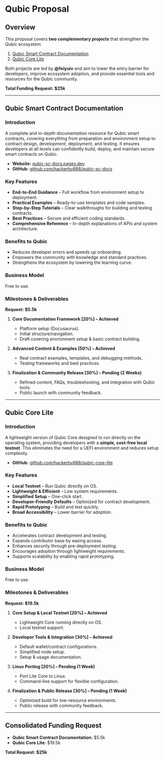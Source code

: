 # Qubic Proposal

## Overview

This proposal covers **two complementary projects** that strengthen the Qubic ecosystem:

1. [Qubic Smart Contract Documentation](#qubic-smart-contract-documentation)  
2. [Qubic Core Lite](#qubic-core-lite)  

Both projects are led by **@feiyuiv** and aim to lower the entry barrier for developers, improve ecosystem adoption, and provide essential tools and resources for the Qubic community.  

**Total Funding Request:** **$25k**  

---

## Qubic Smart Contract Documentation

### Introduction

A complete and in-depth documentation resource for Qubic smart contracts, covering everything from preparation and environment setup to contract design, development, deployment, and testing. It ensures developers at all levels can confidently build, deploy, and maintain secure smart contracts on Qubic.  

- **Website:** [qubic-sc-docs.pages.dev](https://qubic-sc-docs.pages.dev/)  
- **GitHub:** [github.com/hackerby888/qubic-sc-docs](https://github.com/hackerby888/qubic-sc-docs)  

### Key Features

- **End-to-End Guidance** – Full workflow from environment setup to deployment.  
- **Practical Examples** – Ready-to-use templates and code samples.  
- **Step-by-Step Tutorials** – Clear walkthroughs for building and testing contracts.  
- **Best Practices** – Secure and efficient coding standards.  
- **Comprehensive Reference** – In-depth explanations of APIs and system architecture.  

### Benefits to Qubic

- Reduces developer errors and speeds up onboarding.  
- Empowers the community with knowledge and standard practices.  
- Strengthens the ecosystem by lowering the learning curve.  

### Business Model

Free to use.  

### Milestones & Deliverables

**Request: $5.5k**

1. **Core Documentation Framework [20%] – Achieved**  
   - Platform setup (Docusaurus).  
   - Initial structure/navigation.  
   - Draft covering environment setup & basic contract building.  

2. **Advanced Content & Examples [50%] – Achieved**  
   - Real contract examples, templates, and debugging methods.  
   - Testing frameworks and best practices.  

3. **Finalization & Community Release [30%] – Pending (2 Weeks)**  
   - Refined content, FAQs, troubleshooting, and integration with Qubic tools.  
   - Public launch with community feedback.  

---

## Qubic Core Lite

### Introduction

A lightweight version of Qubic Core designed to run directly on the operating system, providing developers with a **simple, cost-free local testnet**. This eliminates the need for a UEFI environment and reduces setup complexity.  

- **GitHub:** [github.com/hackerby888/qubic-core-lite](https://github.com/hackerby888/qubic-core-lite)  

### Key Features

- **Local Testnet** – Run Qubic directly on OS.  
- **Lightweight & Efficient** – Low system requirements.  
- **Simplified Setup** – One-click start.  
- **Developer-Friendly Defaults** – Optimized for contract development.  
- **Rapid Prototyping** – Build and test quickly.  
- **Broad Accessibility** – Lower barrier for adoption.  

### Benefits to Qubic

- Accelerates contract development and testing.  
- Expands contributor base by easing access.  
- Enhances security through pre-deployment testing.  
- Encourages adoption through lightweight requirements.  
- Supports scalability by enabling rapid prototyping.  

### Business Model

Free to use.  

### Milestones & Deliverables

**Request: $19.5k**

1. **Core Setup & Local Testnet [20%] – Achieved**  
   - Lightweight Core running directly on OS.  
   - Local testnet support.  

2. **Developer Tools & Integration [30%] – Achieved**  
   - Default wallet/contract configurations.  
   - Simplified node setup.  
   - Setup & usage documentation.  

3. **Linux Porting [20%] – Pending (1 Week)**  
   - Port Lite Core to Linux.  
   - Command-line support for flexible configuration.  

4. **Finalization & Public Release [30%] – Pending (1 Week)**  
   - Optimized build for low-resource environments.  
   - Public release with community feedback.  

---

## Consolidated Funding Request

- **Qubic Smart Contract Documentation:** $5.5k
- **Qubic Core Lite:** $19.5k

**Total Request: $25k**  
